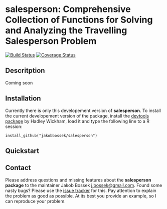 # salesperson: Comprehensive Collection of Functions for Solving and Analyzing the Travelling Salesperson Problem

[![Build Status](https://travis-ci.org/jakobbossek/salesperson.svg?branch=master)](https://travis-ci.org/jakobbossek/salesperson)
[![Coverage Status](https://coveralls.io/repos/jakobbossek/salesperson/badge.svg)](https://coveralls.io/r/jakobbossek/salesperson)

## Descritption

Coming soon

## Installation

Currently there is only this developement version of **salesperson**.
To install the current developement version of the package, install the [devtools package](http://cran.r-project.org/web/packages/devtools/index.html) by Hadley Wickham, load it and type the following line to a R session:

```splus
install_github("jakobbossek/salesperson")
```

## Quickstart


## Contact

Please address questions and missing features about the **salesperson package** to the maintainer Jakob Bossek <j.bossek@gmail.com>. Found some nasty bugs? Please use the [issue tracker](https://github.com/jbossek/salesperson/issues) for this. Pay attention to explain the problem as good as possible. At its best you provide an example, so I can reproduce your problem.



